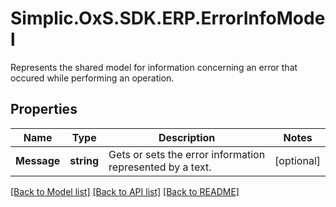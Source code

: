 # Simplic.OxS.SDK.ERP.ErrorInfoModel
Represents the shared model for information concerning an error that occured while performing an operation.

## Properties

Name | Type | Description | Notes
------------ | ------------- | ------------- | -------------
**Message** | **string** | Gets or sets the error information represented by a text. | [optional] 

[[Back to Model list]](../README.md#documentation-for-models) [[Back to API list]](../README.md#documentation-for-api-endpoints) [[Back to README]](../README.md)


